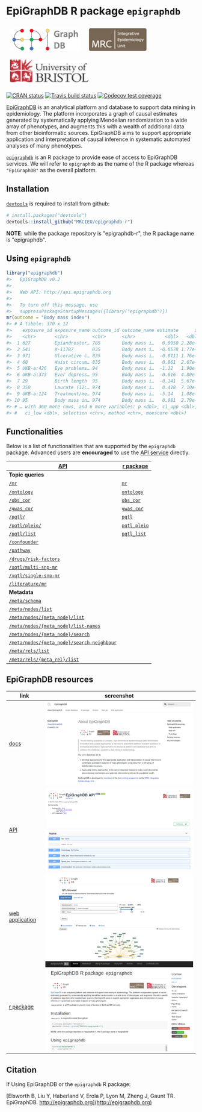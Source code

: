 # EpiGraphDB R package `epigraphdb`

<a href="http://epigraphdb.org"><img src="man/figures/logo_wide.png" alt="" height="60" style="padding:10px"/></a> <span class="pull-right"> <a href="http://www.bris.ac.uk"><img src="man/figures/ieu40.png" alt="" height="60" style="padding:10px"/></a> <a href="http://www.bris.ac.uk/ieu"><img src="man/figures/uob40.png" alt="" height="60" style="padding:10px"/></a> </span>

<!-- badges: start -->
[![CRAN status](https://www.r-pkg.org/badges/version/epigraphdb)](https://cran.r-project.org/package=epigraphdb)
[![Travis build status](https://travis-ci.org/MRCIEU/epigraphdb-r.svg?branch=master)](https://travis-ci.org/MRCIEU/epigraphdb-r)
[![Codecov test coverage](https://codecov.io/gh/MRCIEU/epigraphdb-r/branch/master/graph/badge.svg)](https://codecov.io/gh/MRCIEU/epigraphdb-r?branch=master)
<!-- badges: end -->

[EpiGraphDB](http://epigraphdb.org) is an analytical platform and database to support data mining in epidemiology. The platform incorporates a graph of causal estimates generated by systematically applying Mendelian randomization to a wide array of phenotypes, and augments this with a wealth of additional data from other bioinformatic sources.
EpiGraphDB aims to support appropriate application and interpretation of causal inference in systematic automated analyses of many phenotypes.

[`epigraphdb`](https://github.com/MRCIEU/epigraphdb-r) is an R package to provide ease of access to EpiGraphDB services. We will refer to `epigraphdb` as the name of the R package whereas `"EpiGraphDB"` as the overall platform.

## Installation

[`devtools`](http://devtools.r-lib.org/)
is required to install from github:

```r
# install.packages("devtools")
devtools::install_github("MRCIEU/epigraphdb-r")
```

**NOTE**: while the package repository is "epigraphdb-r",
the R package name is "epigraphdb".


## Using `epigraphdb`

```r
library("epigraphdb")
#>   EpiGraphDB v0.2
#>
#>   Web API: http://api.epigraphdb.org
#>
#>   To turn off this message, use
#>   suppressPackageStartupMessages({library("epigraphdb")})
mr(outcome = "Body mass index")
#> # A tibble: 370 x 12
#>    exposure_id exposure_name outcome_id outcome_name estimate      se
#>    <chr>       <chr>         <chr>      <chr>           <dbl>   <dbl>
#>  1 627         Epiandroster… 785        Body mass i…   0.0950 2.28e-3
#>  2 541         X-11787       835        Body mass i…  -0.0578 1.77e-4
#>  3 971         Ulcerative c… 835        Body mass i…  -0.0111 1.76e-4
#>  4 60          Waist circum… 835        Body mass i…   0.861  2.07e-2
#>  5 UKB-a:426   Eye problems… 94         Body mass i…  -1.12   1.90e-2
#>  6 UKB-a:373   Ever depress… 95         Body mass i…  -0.616  4.80e-4
#>  7 29          Birth length  95         Body mass i…  -0.141  5.67e-4
#>  8 350         Laurate (12:… 974        Body mass i…   0.418  7.10e-3
#>  9 UKB-a:124   Treatment/me… 974        Body mass i…  -5.14   1.08e-1
#> 10 95          Body mass in… 974        Body mass i…   0.981  2.79e-2
#> # … with 360 more rows, and 6 more variables: p <dbl>, ci_upp <dbl>,
#> #   ci_low <dbl>, selection <chr>, method <chr>, moescore <dbl>)
```

## Functionalities

Below is a list of functionalities that are supported by the `epigraphdb` package.
Advanced users are **encouraged** to use the [API service](http://api.epigraphdb.org) directly.

| [API](http://api.epigraphdb.org)                                                                                                                       | [r package](https://github.com/MRCIEU/epigraphdb-r)                             |
|--------------------------------------------------------------------------------------------------------------------------------------------------------|---------------------------------------------------------------------------------|
| **Topic queries**                                                                                                                                      |                                                                                 |
| [`/mr`](http://api.epigraphdb.org/#/topics/get_mr_mr_get)                                                                                              | [`mr`](https://mrcieu.github.io/epigraphdb-r/reference/mr.html)                 |
| [`/ontology`](http://api.epigraphdb.org/#/topics/get_ontology_ontology_get)                                                                            | [`ontology`](https://mrcieu.github.io/epigraphdb-r/reference/ontology.html)     |
| [`/obs_cor`](http://api.epigraphdb.org/#/topics/get_obs_cor_obs_cor_get)                                                                               | [`obs_cor`](https://mrcieu.github.io/epigraphdb-r/reference/obs_cor.html)       |
| [`/gwas_cor`](http://api.epigraphdb.org/#/topics/get_gwas_cor_gwas_cor_get)                                                                            | [`gwas_cor`](https://mrcieu.github.io/epigraphdb-r/reference/gwas_cor.html)     |
| [`/pqtl/`](http://api.epigraphdb.org/#/pqtl/get_pqtl_pqtl__get)                                                                                        | [`pqtl`](https://mrcieu.github.io/epigraphdb-r/reference/pqtl.html)             |
| [`/pqtl/pleio/`](http://api.epigraphdb.org/#/pqtl/get_pleio_pqtl_pleio__get)                                                                           | [`pqtl_pleio`](https://mrcieu.github.io/epigraphdb-r/reference/pqtl_pleio.html) |
| [`/pqtl/list`](http://api.epigraphdb.org/#/pqtl/get_pqtl_list_pqtl_list__get)                                                                          | [`pqtl_list`](https://mrcieu.github.io/epigraphdb-r/reference/pqtl_list.html)   |
| [`/confounder`](http://api.epigraphdb.org/#/topics/get_confounder_confounder_get)                                                                      |                                                                                 |
| [`/pathway`](http://api.epigraphdb.org/#/topics/get_confounder_pathway_get)                                                                            |                                                                                 |
| [`/drugs/risk-factors`](http://api.epigraphdb.org/#/drugs/get_drug_risk_factors_drugs_risk-factors_get)                                                |                                                                                 |
| [`/xqtl/multi-snp-mr`](http://api.epigraphdb.org/#/xqtl/get_xqtl_multi_snp_mr_xqtl_multi-snp-mr_get)                                                   |                                                                                 |
| [`/xqtl/single-snp-mr`](http://api.epigraphdb.org/#/xqtl/get_xqtl_single_snp_mr_xqtl_single-snp-mr_get)                                                |                                                                                 |
| [`/literature/mr`](http://api.epigraphdb.org/#/literature/get_literature_mr_literature_mr_get)                                                         |                                                                                 |
| **Metadata**                                                                                                                                           |                                                                                 |
| [`/meta/schema`](http://api.epigraphdb.org/#/metadata/get_schema_metadata_schema_get)                                                                  |                                                                                 |
| [`/meta/nodes/list`](http://api.epigraphdb.org/#/metagraph/meta_nodes_list_meta_nodes_list_get)                                                        |                                                                                 |
| [`/meta/nodes/{meta_node}/list`](http://api.epigraphdb.org/#/metagraph/nodes_list_meta_nodes__meta_node__list_get)                                     |                                                                                 |
| [`/meta/nodes/{meta_node}/list-names`](http://api.epigraphdb.org/#/metagraph/nodes_list_names_meta_nodes__meta_node__list-names_get)                   |                                                                                 |
| [`/meta/nodes/{meta_node}/search`](http://api.epigraphdb.org/#/metagraph/nodes_search_meta_nodes__meta_node__search_get)                               |                                                                                 |
| [`/meta/nodes/{meta_node}/search-neighbour`](http://api.epigraphdb.org/#/metagraph/nodes_search_neighbour_meta_nodes__meta_node__search-neighbour_get) |                                                                                 |
| [`/meta/rels/list`](http://api.epigraphdb.org/#/metagraph/meta_rels_list_meta_rels_list_get)                                                           |                                                                                 |
| [`/meta/rels/{meta_rel}/list`](http://api.epigraphdb.org/#/metagraph/rels_list_meta_rels__meta_rel__list_get)                                          |                                                                                 |

## EpiGraphDB resources

| link                                                | screenshot                                            |
|-----------------------------------------------------|-------------------------------------------------------|
| [docs](http://docs.epigraphdb.org)                  | ![docs](vignettes/figures/epigraphdb-docs.png)        |
| [API](http://api.epigraphdb.org)                    | ![api](vignettes/figures/epigraphdb-api-swagger.png)  |
| [web application](http://epigraphdb.org)            | ![webapp](vignettes/figures/epigraphdb-xqtl-view.png) |
| [r package](https://github.com/MRCIEU/epigraphdb-r) | ![epigraphdb-r](vignettes/figures/epigraphdb-r.png)   |

## Citation

If Using EpiGraphDB or the `epigraphdb` R package:

[Elsworth B, Liu Y, Haberland V, Erola P, Lyon M, Zheng J, Gaunt TR. EpiGraphDB. http://epigraphdb.org](http://epigraphdb.org)
